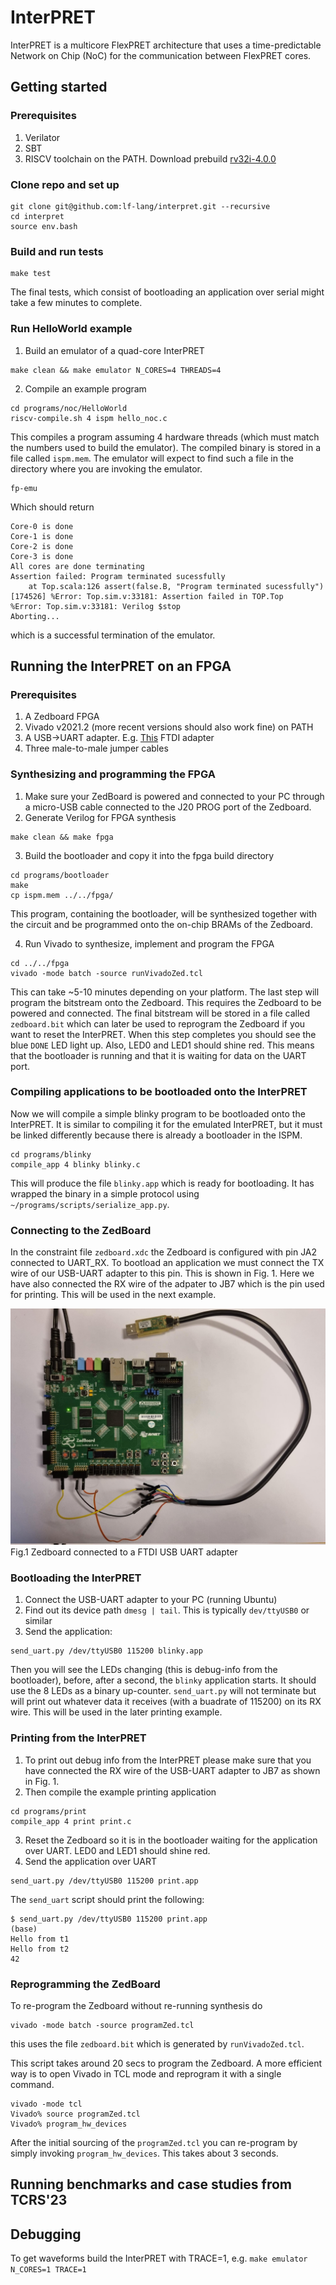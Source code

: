 # InterPRET

InterPRET is a multicore FlexPRET architecture that uses a time-predictable Network on Chip (NoC) for the communication between FlexPRET cores.

## Getting started

### Prerequisites
1. Verilator
2. SBT
3. RISCV toolchain on the PATH. Download prebuild [rv32i-4.0.0](https://github.com/stnolting/riscv-gcc-prebuilt)

### Clone repo and set up 
```
git clone git@github.com:lf-lang/interpret.git --recursive
cd interpret
source env.bash
```


### Build and run tests
```
make test
```
The final tests, which consist of bootloading an application over serial might take a few minutes to complete.


### Run HelloWorld example
1. Build an emulator of a quad-core InterPRET
```
make clean && make emulator N_CORES=4 THREADS=4
```
2. Compile an example program
```
cd programs/noc/HelloWorld
riscv-compile.sh 4 ispm hello_noc.c
```

This compiles a program assuming 4 hardware threads (which must match the numbers used to build the emulator).
The compiled binary is stored in a file called `ispm.mem`. The emulator will expect to find such a file in the directory
where you are invoking the emulator.

```
fp-emu
```

Which should return
```
Core-0 is done
Core-1 is done
Core-2 is done
Core-3 is done
All cores are done terminating
Assertion failed: Program terminated sucessfully
    at Top.scala:126 assert(false.B, "Program terminated sucessfully")
[174526] %Error: Top.sim.v:33181: Assertion failed in TOP.Top
%Error: Top.sim.v:33181: Verilog $stop
Aborting...
```

which is a successful termination of the emulator.


## Running the InterPRET on an FPGA

### Prerequisites
1. A Zedboard FPGA
2. Vivado v2021.2 (more recent versions should also work fine) on PATH
3. A USB->UART adapter. E.g. [This](https://ftdichip.com/products/c232hm-ddhsl-0-2/) FTDI adapter
4. Three male-to-male jumper cables


### Synthesizing and programming the FPGA
1. Make sure your ZedBoard is powered and connected to your PC through a micro-USB cable connected to the J20 PROG port of the Zedboard.
2. Generate Verilog for FPGA synthesis
```
make clean && make fpga
```
3. Build the bootloader and copy it into the fpga build directory
```
cd programs/bootloader
make
cp ispm.mem ../../fpga/
```
This program, containing the bootloader, will be synthesized together with the circuit and be programmed onto the on-chip BRAMs of the Zedboard.

4. Run Vivado to synthesize, implement and program the FPGA
```
cd ../../fpga
vivado -mode batch -source runVivadoZed.tcl
```

This can take ~5-10 minutes depending on your platform. The last step will program the bitstream onto the Zedboard. This requires the Zedboard to be powered and connected.
The final bitstream will be stored in a file called `zedboard.bit` which can later be used to reprogram the Zedboard if you want to reset the InterPRET.
When this step completes you should see the blue `DONE` LED light up. Also, LED0 and LED1 should shine red. This means that the bootloader is running and that it is waiting for data on the UART port.

### Compiling applications to be bootloaded onto the InterPRET
Now we will compile a simple blinky program to be bootloaded onto the InterPRET. It is similar to compiling it for the emulated InterPRET, but it must be linked differently because there is already a bootloader in the ISPM.
```
cd programs/blinky
compile_app 4 blinky blinky.c
```

This will produce the file `blinky.app` which is ready for bootloading. It has wrapped the binary in a simple protocol using `~/programs/scripts/serialize_app.py`.

### Connecting to the ZedBoard
In the constraint file `zedboard.xdc` the Zedboard is configured with pin JA2 connected to UART_RX. To bootload an application we must connect the TX wire of our USB-UART adapter to this pin. This is shown in Fig. 1. Here we have also connected the RX wire of the adpater to JB7 which is the pin used for printing. This will be used in the next example. 

![Fig.1](docs/zedboard_setup.jpeg)
Fig.1 Zedboard connected to a FTDI USB UART adapter


### Bootloading the InterPRET
1. Connect the USB-UART adapter to your PC (running Ubuntu)
2. Find out its device path `dmesg | tail`. This is typically `dev/ttyUSB0` or similar
3. Send the application:

```
send_uart.py /dev/ttyUSB0 115200 blinky.app
```

Then you will see the LEDs changing (this is debug-info from the bootloader), before, after a second, the `blinky` application starts.
It should use the 8 LEDs as a binary up-counter.
`send_uart.py` will not terminate but will print out whatever data it receives (with a buadrate of 115200) on its RX wire. This will be used in the later printing example.



### Printing from the InterPRET
1. To print out debug info from the InterPRET please make sure that you have connected the RX wire of the USB-UART adapter to JB7 as shown in Fig. 1.
2. Then compile the example printing application
```
cd programs/print
compile_app 4 print print.c
```

3. Reset the Zedboard so it is in the bootloader waiting for the application over UART. LED0 and LED1 should shine red.
4. Send the application over UART

```
send_uart.py /dev/ttyUSB0 115200 print.app
```

The `send_uart` script should print the following:
```
$ send_uart.py /dev/ttyUSB0 115200 print.app                                                                      (base) 
Hello from t1
Hello from t2
42
```

### Reprogramming the ZedBoard
To re-program the Zedboard without re-running synthesis do
```
vivado -mode batch -source programZed.tcl
```
this uses the file `zedboard.bit` which is generated by `runVivadoZed.tcl`. 

This script takes around 20 secs to program the Zedboard. A more efficient way is to open Vivado in TCL mode
and reprogram it with a single command.

```
vivado -mode tcl
Vivado% source programZed.tcl
Vivado% program_hw_devices
```

After the initial sourcing of the `programZed.tcl` you can re-program by simply invoking `program_hw_devices`. This takes about 3 seconds.


## Running benchmarks and case studies from TCRS'23

## Debugging
To get waveforms build the InterPRET with TRACE=1, e.g.
`make emulator N_CORES=1 TRACE=1`
